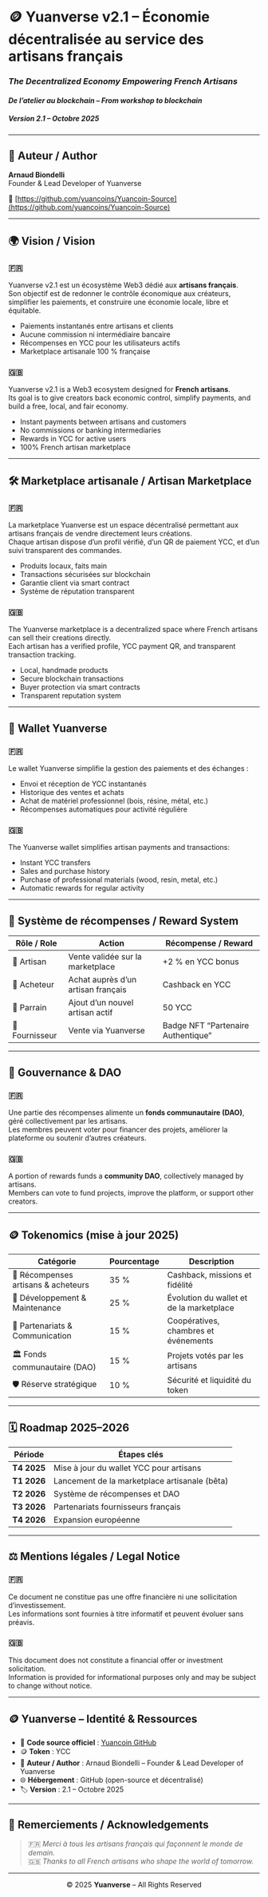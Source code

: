# 🪙 Yuanverse v2.1 – Économie décentralisée au service des artisans français  
### *The Decentralized Economy Empowering French Artisans*  
#### *De l’atelier au blockchain – From workshop to blockchain*  
##### Version 2.1 – Octobre 2025  

---

## 👤 Auteur / Author  
**Arnaud Biondelli**  
Founder & Lead Developer of Yuanverse  

📍 [https://github.com/yuancoins/Yuancoin-Source](https://github.com/yuancoins/Yuancoin-Source)

---

## 🌍 Vision / Vision  

### 🇫🇷  
Yuanverse v2.1 est un écosystème Web3 dédié aux **artisans français**.  
Son objectif est de redonner le contrôle économique aux créateurs, simplifier les paiements, et construire une économie locale, libre et équitable.  

- Paiements instantanés entre artisans et clients  
- Aucune commission ni intermédiaire bancaire  
- Récompenses en YCC pour les utilisateurs actifs  
- Marketplace artisanale 100 % française  

### 🇬🇧  
Yuanverse v2.1 is a Web3 ecosystem designed for **French artisans**.  
Its goal is to give creators back economic control, simplify payments, and build a free, local, and fair economy.  

- Instant payments between artisans and customers  
- No commissions or banking intermediaries  
- Rewards in YCC for active users  
- 100% French artisan marketplace  

---

## 🛠️ Marketplace artisanale / Artisan Marketplace  

### 🇫🇷  
La marketplace Yuanverse est un espace décentralisé permettant aux artisans français de vendre directement leurs créations.  
Chaque artisan dispose d’un profil vérifié, d’un QR de paiement YCC, et d’un suivi transparent des commandes.  

- Produits locaux, faits main  
- Transactions sécurisées sur blockchain  
- Garantie client via smart contract  
- Système de réputation transparent  

### 🇬🇧  
The Yuanverse marketplace is a decentralized space where French artisans can sell their creations directly.  
Each artisan has a verified profile, YCC payment QR, and transparent transaction tracking.  

- Local, handmade products  
- Secure blockchain transactions  
- Buyer protection via smart contracts  
- Transparent reputation system  

---

## 💼 Wallet Yuanverse  

### 🇫🇷  
Le wallet Yuanverse simplifie la gestion des paiements et des échanges :  

- Envoi et réception de YCC instantanés  
- Historique des ventes et achats  
- Achat de matériel professionnel (bois, résine, métal, etc.)  
- Récompenses automatiques pour activité régulière  

### 🇬🇧  
The Yuanverse wallet simplifies artisan payments and transactions:  

- Instant YCC transfers  
- Sales and purchase history  
- Purchase of professional materials (wood, resin, metal, etc.)  
- Automatic rewards for regular activity  

---

## 🎁 Système de récompenses / Reward System  

| Rôle / Role | Action | Récompense / Reward |
|--------------|---------|--------------------|
| 👷 Artisan | Vente validée sur la marketplace | +2 % en YCC bonus |
| 🛒 Acheteur | Achat auprès d’un artisan français | Cashback en YCC |
| 🤝 Parrain | Ajout d’un nouvel artisan actif | 50 YCC |
| 🧰 Fournisseur | Vente via Yuanverse | Badge NFT “Partenaire Authentique” |

---

## 🧩 Gouvernance & DAO  

### 🇫🇷  
Une partie des récompenses alimente un **fonds communautaire (DAO)**, géré collectivement par les artisans.  
Les membres peuvent voter pour financer des projets, améliorer la plateforme ou soutenir d’autres créateurs.  

### 🇬🇧  
A portion of rewards funds a **community DAO**, collectively managed by artisans.  
Members can vote to fund projects, improve the platform, or support other creators.  

---

## 🪙 Tokenomics (mise à jour 2025)

| Catégorie | Pourcentage | Description |
|------------|-------------|-------------|
| 👷 Récompenses artisans & acheteurs | 35 % | Cashback, missions et fidélité |
| 🔧 Développement & Maintenance | 25 % | Évolution du wallet et de la marketplace |
| 🤝 Partenariats & Communication | 15 % | Coopératives, chambres et événements |
| 🏛️ Fonds communautaire (DAO) | 15 % | Projets votés par les artisans |
| 🛡️ Réserve stratégique | 10 % | Sécurité et liquidité du token |

---

## 🗓️ Roadmap 2025–2026  

| Période | Étapes clés |
|----------|-------------|
| **T4 2025** | Mise à jour du wallet YCC pour artisans |
| **T1 2026** | Lancement de la marketplace artisanale (bêta) |
| **T2 2026** | Système de récompenses et DAO |
| **T3 2026** | Partenariats fournisseurs français |
| **T4 2026** | Expansion européenne |

---

## ⚖️ Mentions légales / Legal Notice  

### 🇫🇷  
Ce document ne constitue pas une offre financière ni une sollicitation d’investissement.  
Les informations sont fournies à titre informatif et peuvent évoluer sans préavis.  

### 🇬🇧  
This document does not constitute a financial offer or investment solicitation.  
Information is provided for informational purposes only and may be subject to change without notice.  

---

## 🪙 Yuanverse – Identité & Ressources  

- 💾 **Code source officiel** : [Yuancoin GitHub](https://github.com/yuancoins/Yuancoin-Source)  
- 🪙 **Token** : YCC  
- 👤 **Auteur / Author** : Arnaud Biondelli – Founder & Lead Developer of Yuanverse  
- 🌐 **Hébergement** : GitHub (open-source et décentralisé)  
- 🏷️ **Version** : 2.1 – Octobre 2025  

---

## 💬 Remerciements / Acknowledgements  

> 🇫🇷 *Merci à tous les artisans français qui façonnent le monde de demain.*  
> 🇬🇧 *Thanks to all French artisans who shape the world of tomorrow.*

---

<p align="center">
  © 2025 <b>Yuanverse</b> – All Rights Reserved  
</p>
